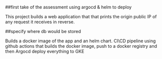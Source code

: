 ##first take of the assessment using argocd & helm to deploy 

This project builds a web application that that prints the origin public IP of any request it receives in reverse.

##specify where db would be stored

Builds a docker image of the app and an helm chart.
CI\CD pipeline using github actions that builds the docker image, push to a docker registry and then Argocd deploy everything to GKE